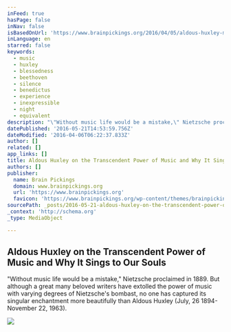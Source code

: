 ```yaml
---
inFeed: true
hasPage: false
inNav: false
isBasedOnUrl: 'https://www.brainpickings.org/2016/04/05/aldous-huxley-music-at-night/'
inLanguage: en
starred: false
keywords:
  - music
  - huxley
  - blessedness
  - beethoven
  - silence
  - benedictus
  - experience
  - inexpressible
  - night
  - equivalent
description: "\"Without music life would be a mistake,\" Nietzsche proclaimed in 1889. But although a great many beloved writers have extolled the power of music with varying degrees of Nietzsche's bombast, no one has captured its singular enchantment more beautifully than Aldous Huxley (July, 26 1894-November 22, 1963)."
datePublished: '2016-05-21T14:53:59.756Z'
dateModified: '2016-04-06T06:22:37.833Z'
author: []
related: []
app_links: []
title: Aldous Huxley on the Transcendent Power of Music and Why It Sings to Our Souls
authors: []
publisher:
  name: Brain Pickings
  domain: www.brainpickings.org
  url: 'https://www.brainpickings.org'
  favicon: 'https://www.brainpickings.org/wp-content/themes/brainpickings/images/favicon.ico'
sourcePath: _posts/2016-05-21-aldous-huxley-on-the-transcendent-power-of-music-and-why-it.md
_context: 'http://schema.org'
_type: MediaObject

---
```

<article style=""><h1>Aldous Huxley on the Transcendent Power of Music and Why It Sings to Our Souls</h1><p>"Without music life would be a mistake," Nietzsche proclaimed in 1889. But although a great many beloved writers have extolled the power of music with varying degrees of Nietzsche's bombast, no one has captured its singular enchantment more beautifully than Aldous Huxley (July, 26 1894-November 22, 1963).</p><img src="https://i2.wp.com/www.brainpickings.org/wp-content/uploads/2012/07/aldoushuxley.jpg?fit=970%2C540" /></article>